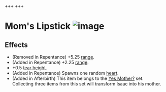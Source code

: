 +++
+++

 # Mom's Lipstick ![image](/image/Mom%27s_Lipstick.png) 

Effects
---------


* (Removed in Repentance) +5.25 [range](/wiki/Range "Range").
* (Added in Repentance) +2.25 [range](/wiki/Range "Range").
* +0.5 [tear height](/wiki/Tear_height "Tear height").
* (Added in Repentance) Spawns one random [heart](/wiki/Heart "Heart").
* (Added in Afterbirth) This item belongs to the [Yes Mother?](/wiki/Yes_Mother%3F "Yes Mother?") set. Collecting three items from this set will transform Isaac into his mother.


